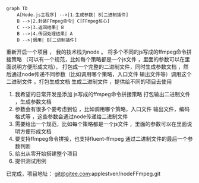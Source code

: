 
``` mermaid
graph TD
    A[Node.js主程序] -->|1.生成参数| B[二进制插件]
    B -->|2.封装FFmpeg命令| C[FFmpeg核心]
    C -->|3.返回结果| B
    B -->|4.传回处理结果| A
    D -->|调用| B[二进制插件]

```

重新开启一个项目 ， 我的技术栈为node 。 将多个不同的js写成的ffmpeg命令拼接策略 （可以有一个规范，比如每个策略都是一个js文件 ，里面的参数可以在里面说明方便形成文档）， 打包成一个完整的二进制文件，同时生成参数文档 ，然后通过node传递不同参数（比如调用哪个策略，入口文件 输出文件等）调用这个二进制文件  。打包生成文档 生成二进制文件 ，提供给不同的项目去使用  

1. 我希望的日常开发是添加 js写成的ffmpeg命令拼接策略 打包输出二进制文件 ，生成参数文档
2. 参数会有很多个要考虑到位 ，比如调用哪个策略，入口文件 输出文件，编码格式等 ，这些参数会通过node传递给二进制文件 
3. 需要给出一个规范，比如每个策略都是一个js文件 ，里面的参数可以在里面说明方便形成文档
4. 要支持ffmpeg命令拼接，也支持fluent-ffmpeg 通过二进制文件的最后一个参数判断 
5. 给出从零开始搭建整个项目
6. 提供测试用例

已完成，项目地址：
git@gitee.com:applestven/nodeFFmpeg.git